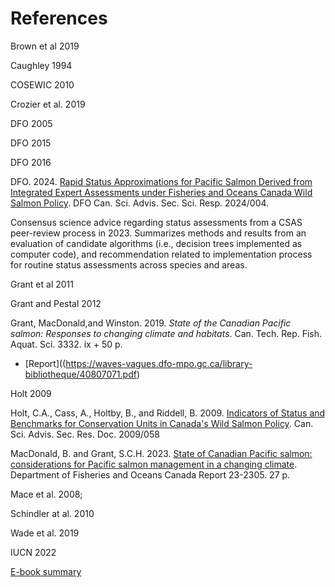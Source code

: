 # References

Brown et al 2019

Caughley 1994

COSEWIC 2010

Crozier et al. 2019

DFO 2005 

DFO 2015

DFO 2016

DFO. 2024. [Rapid Status Approximations for Pacific Salmon Derived from Integrated Expert Assessments under Fisheries and Oceans Canada Wild Salmon Policy](https://www.dfo-mpo.gc.ca/csas-sccs/Publications/ScR-RS/2024/2024_004-eng.pdf). DFO Can. Sci. Advis. Sec. Sci. Resp. 2024/004.

Consensus science advice regarding status assessments from a CSAS peer-review process in 2023. Summarizes methods and results from an evaluation of candidate algorithms (i.e., decision trees implemented as computer code), and recommendation related to implementation process for routine status assessments across species and areas.

Grant et al 2011

Grant and Pestal 2012

Grant, MacDonald,and Winston. 2019. *State of the Canadian Pacific salmon: Responses to changing climate and  habitats*. Can. Tech. Rep. Fish. Aquat. Sci. 3332. ix + 50 p.
- [Report]((https://waves-vagues.dfo-mpo.gc.ca/library-bibliotheque/40807071.pdf)

Holt 2009


Holt, C.A., Cass, A., Holtby, B., and Riddell, B. 2009. [Indicators of Status and Benchmarks for Conservation Units in Canada's Wild Salmon Policy](https://www.dfo-mpo.gc.ca/csas-sccs/publications/resdocs-docrech/2009/2009_058-eng.htm). Can. Sci. Advis. Sec. Res. Doc. 2009/058

MacDonald, B. and Grant, S.C.H. 2023. [State of Canadian Pacific salmon: considerations for Pacific salmon management in a changing climate](https://waves-vagues.dfo-mpo.gc.ca/library-bibliotheque/41213531.pdf). Department of Fisheries and Oceans Canada
Report 23-2305. 27 p.

Mace et al. 2008; 

Schindler at al. 2010

Wade et al. 2019

IUCN 2022


[E-book summary](https://www.dfo-mpo.gc.ca/species-especes/publications/salmon-saumon/state-etat-2019/ebook/index-eng.html)

